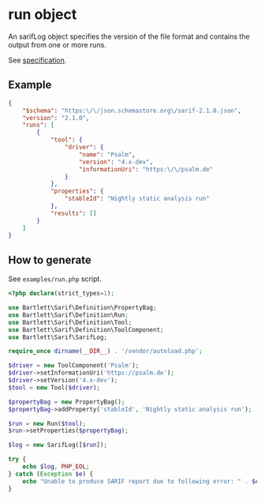 <!-- markdownlint-disable MD013 -->
# run object

An sarifLog object specifies the version of the file format and contains the output from one or more runs.

See [specification](https://docs.oasis-open.org/sarif/sarif/v2.1.0/os/sarif-v2.1.0-os.html#_Toc34317484).

## Example

```json
{
    "$schema": "https:\/\/json.schemastore.org\/sarif-2.1.0.json",
    "version": "2.1.0",
    "runs": [
        {
            "tool": {
                "driver": {
                    "name": "Psalm",
                    "version": "4.x-dev",
                    "informationUri": "https:\/\/psalm.de"
                }
            },
            "properties": {
                "stableId": "Nightly static analysis run"
            },
            "results": []
        }
    ]
}
```

## How to generate

See `examples/run.php` script.

```php
<?php declare(strict_types=1);

use Bartlett\Sarif\Definition\PropertyBag;
use Bartlett\Sarif\Definition\Run;
use Bartlett\Sarif\Definition\Tool;
use Bartlett\Sarif\Definition\ToolComponent;
use Bartlett\Sarif\SarifLog;

require_once dirname(__DIR__) . '/vendor/autoload.php';

$driver = new ToolComponent('Psalm');
$driver->setInformationUri('https://psalm.de');
$driver->setVersion('4.x-dev');
$tool = new Tool($driver);

$propertyBag = new PropertyBag();
$propertyBag->addProperty('stableId', 'Nightly static analysis run');

$run = new Run($tool);
$run->setProperties($propertyBag);

$log = new SarifLog([$run]);

try {
    echo $log, PHP_EOL;
} catch (Exception $e) {
    echo "Unable to produce SARIF report due to following error: " . $e->getMessage(), PHP_EOL;
}
```
